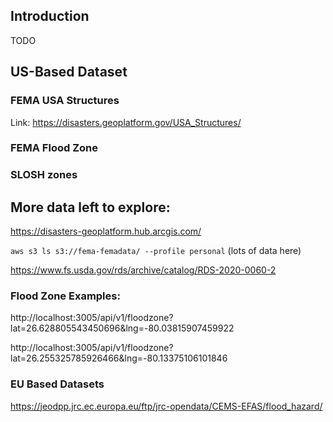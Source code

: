 ## Introduction

TODO

## US-Based Dataset

### FEMA USA Structures

Link: https://disasters.geoplatform.gov/USA_Structures/

### FEMA Flood Zone

### SLOSH zones

## More data left to explore:

https://disasters-geoplatform.hub.arcgis.com/

`aws s3 ls s3://fema-femadata/ --profile personal` (lots of data here)

https://www.fs.usda.gov/rds/archive/catalog/RDS-2020-0060-2

### Flood Zone Examples:

http://localhost:3005/api/v1/floodzone?lat=26.628805543450696&lng=-80.03815907459922

http://localhost:3005/api/v1/floodzone?lat=26.255325785926466&lng=-80.13375106101846


### EU Based Datasets

https://jeodpp.jrc.ec.europa.eu/ftp/jrc-opendata/CEMS-EFAS/flood_hazard/